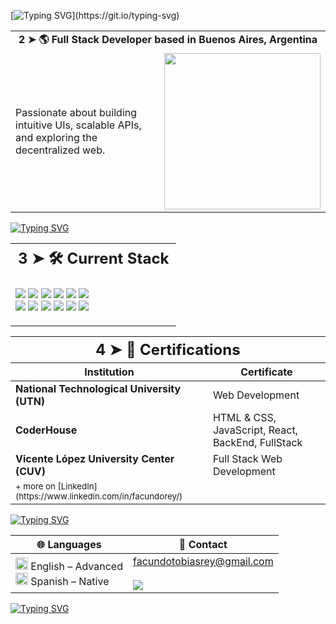 [![Typing SVG](https://readme-typing-svg.demolab.com?font=VT323&size=33&duration=1900&pause=1300&color=C0D28C&background=1D1D1D&center=true&vCenter=true&width=1000&height=150&lines=1+%E2%9E%A4+import+Hello+from+'World')](https://git.io/typing-svg)

<div align="center">
  <table>
    <tr>
      <td colspan="2" style="text-align: center;">
        <strong>2 ➤ 🌎 Full Stack Developer based in Buenos Aires, Argentina</strong>
      </td>
    </tr>
    <tr>
      <td>
        <p align="left">
          Passionate about building intuitive UIs, scalable APIs, and exploring the decentralized web.
        </p>
      </td>
      <td>
        <img src="https://media.giphy.com/media/LmNwrBhejkK9EFP504/giphy.gif" width="250"/>
      </td>
    </tr>
  </table>
</div>

[![Typing SVG](https://readme-typing-svg.demolab.com?font=VT323&size=33&duration=1900&pause=1300&color=C0D28C&background=1D1D1D&center=true&vCenter=true&width=1000&lines=---------------------------------)](https://git.io/typing-svg)

<div align="center">
  <table>
    <tr>
      <th colspan="2" style="text-align: center; font-size: 24px;"><strong>3 ➤ 🛠️ Current Stack</strong><br/></th>
    </tr>
    <tr>
      <td>
        <p align="left">
          <img src="https://img.shields.io/badge/HTML-E34F26?style=flat-square&logo=html5&logoColor=white"/>
          <img src="https://img.shields.io/badge/CSS-1572B6?style=flat-square&logo=css3&logoColor=white"/>
          <img src="https://img.shields.io/badge/SCSS-CC6699?style=flat-square&logo=sass&logoColor=white"/>
          <img src="https://img.shields.io/badge/JavaScript-F7DF1E?style=flat-square&logo=javascript&logoColor=black"/>
          <img src="https://img.shields.io/badge/React-61DAFB?style=flat-square&logo=react&logoColor=black"/>
          <img src="https://img.shields.io/badge/Node.js-339933?style=flat-square&logo=node.js&logoColor=white"/>
          <br/>
          <img src="https://img.shields.io/badge/MySQL-4479A1?style=flat-square&logo=mysql&logoColor=white"/>
          <img src="https://img.shields.io/badge/MongoDB-47A248?style=flat-square&logo=mongodb&logoColor=white"/>
          <img src="https://img.shields.io/badge/Git-F05032?style=flat-square&logo=git&logoColor=white"/>
          <img src="https://img.shields.io/badge/Postman-FF6C37?style=flat-square&logo=postman&logoColor=white"/>
          <img src="https://img.shields.io/badge/ESLint-4B32C3?style=flat-square&logo=eslint&logoColor=white"/>
          <img src="https://img.shields.io/badge/Webpack-8DD6F9?style=flat-square&logo=webpack&logoColor=black"/>
        </p>
      </td>
    </tr>
  </table>
</div>

<div align="center">
  <table>
    <thead>
      <tr>
        <th colspan="2" style="text-align: center; font-size: 24px;">4 ➤ 🧾 Certifications</th>
      </tr>
      <tr>
        <th>Institution</th>
        <th>Certificate</th>
      </tr>
    </thead>
    <tbody>
      <tr>
        <td><strong>National Technological University (UTN)</strong></td>
        <td>Web Development</td>
      </tr>
      <tr>
        <td><strong>CoderHouse</strong></td>
        <td>HTML & CSS, JavaScript, React, BackEnd, FullStack</td>
      </tr>
      <tr>
        <td><strong>Vicente López University Center (CUV)</strong></td>
        <td>Full Stack Web Development</td>
      </tr>
     <tr>
       <td><sub>+ more on [LinkedIn](https://www.linkedin.com/in/facundorey/)</sub></td>
     </tr>
    </tbody>
  </table>
</div>

[![Typing SVG](https://readme-typing-svg.demolab.com?font=VT323&size=33&duration=1900&pause=1300&color=C0D28C&background=1D1D1D&center=true&vCenter=true&width=1000&lines=---------------------------------)](https://git.io/typing-svg)

<div align="center">

| 🌐 Languages | 💬 Contact |
|-------------|------------|
| <img src="https://raw.githubusercontent.com/stevenrskelton/flag-icon/master/png/16/country-4x3/gb.png" width="20" /> English – Advanced <br> <img src="https://raw.githubusercontent.com/stevenrskelton/flag-icon/master/png/16/country-4x3/es.png" width="20" /> Spanish – Native | facundotobiasrey@gmail.com <br>  <br> <a href="https://www.linkedin.com/in/facundorey/" target="_blank"><img src="https://img.shields.io/badge/LinkedIn-0077B5?style=flat-square&logo=linkedin&logoColor=white" /></a> |

</div>



[![Typing SVG](https://readme-typing-svg.demolab.com?font=VT323&size=25&duration=1900&pause=1300&color=CF4040&background=250201&center=true&vCenter=true&width=1000&height=70&lines=%E2%9D%8C+%E2%96%BC+A+fatal+error+occurred.+Closing+ReadMe)](https://git.io/typing-svg)
